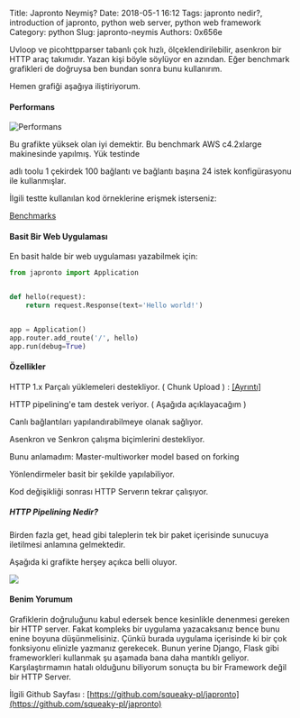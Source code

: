 Title: Japronto Neymiş?
Date: 2018-05-1 16:12
Tags: japronto nedir?, introduction of japronto, python web server, python web framework
Category: python
Slug: japronto-neymis
Authors: 0x656e




Uvloop ve picohttpparser tabanlı çok hızlı, ölçeklendirilebilir, asenkron bir HTTP araç takımıdır. Yazan kişi böyle söylüyor en azından. Eğer benchmark grafikleri de doğruysa ben bundan sonra bunu kullanırım.





Hemen grafiği aşağıya iliştiriyorum. 

#### Performans

![Performans](https://github.com/squeaky-pl/japronto/raw/master/benchmarks/results.png)



Bu grafikte yüksek olan iyi demektir. Bu benchmark AWS c4.2xlarge makinesinde yapılmış. Yük testinde 

[wrk]: https://github.com/wg/wrk	"wrk"

 adlı toolu 1 çekirdek 100 bağlantı ve bağlantı başına 24 istek konfigürasyonu ile kullanmışlar.

İlgili testte kullanılan kod örneklerine erişmek isterseniz:

[Benchmarks](https://github.com/squeaky-pl/japronto/tree/master/benchmarks)



#### Basit Bir Web Uygulaması



En basit halde bir web uygulaması yazabilmek için:

```python
from japronto import Application


def hello(request):
    return request.Response(text='Hello world!')


app = Application()
app.router.add_route('/', hello)
app.run(debug=True)
```

#### Özellikler

HTTP 1.x Parçalı yüklemeleri destekliyor. ( Chunk Upload ) : [[Ayrıntı]](https://gist.github.com/CMCDragonkai/6bfade6431e9ffb7fe88)

HTTP pipelining'e tam destek veriyor. ( Aşağıda açıklayacağım )

Canlı bağlantıları yapılandırabilmeye olanak sağlıyor.

Asenkron ve Senkron çalışma biçimlerini destekliyor.

Bunu anlamadım: Master-multiworker model based on forking

Yönlendirmeler basit bir şekilde yapılabiliyor.

Kod değişikliği sonrası HTTP Serverın tekrar çalışıyor.





##### HTTP Pipelining Nedir?

Birden fazla get, head gibi taleplerin tek bir paket içerisinde sunucuya iletilmesi anlamına gelmektedir.

Aşağıda ki grafikte herşey açıkca belli oluyor.

![](https://upload.wikimedia.org/wikipedia/commons/thumb/1/19/HTTP_pipelining2.svg/1200px-HTTP_pipelining2.svg.png)

#### Benim Yorumum



Grafiklerin doğruluğunu kabul edersek bence kesinlikle denenmesi gereken bir HTTP server. Fakat kompleks bir uygulama yazacaksanız bence bunu enine boyuna düşünmelisiniz. Çünkü burada uygulama içerisinde ki bir çok fonksiyonu elinizle yazmanız gerekecek. Bunun yerine Django, Flask gibi frameworkleri kullanmak şu aşamada bana daha mantıklı geliyor. Karşılaştırmamın hatalı olduğunu biliyorum sonuçta bu bir Framework değil bir HTTP Server.



İlgili Github Sayfası : [https://github.com/squeaky-pl/japronto](https://github.com/squeaky-pl/japronto)
